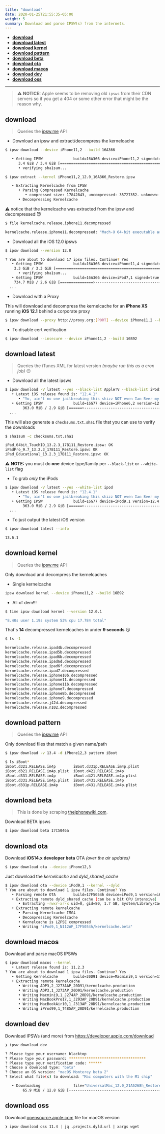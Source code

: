 ```yaml
---
title: "download"
date: 2020-01-25T21:55:35-05:00
weight: 5
summary: Download and parse IPSW(s) from the internets.
---
```


- [**download**](#download)
- [**download latest**](#download-latest)
- [**download kernel**](#download-kernel)
- [**download pattern**](#download-pattern)
- [**download beta**](#download-beta)
- [**download ota**](#download-ota)
- [**download macos**](#download-macos)
- [**download dev**](#download-dev)
- [**download oss**](#download-oss)

---

> ⚠️ **NOTICE:** Apple seems to be removing old `ipsws` from their CDN servers so if you get a 404 or some other error that might be the reason why.

## **download**

> Queries the [ipsw.me](https://ipsw.me) API

- Download an ipsw and extract/decompress the kernelcache

```bash
$ ipsw download --device iPhone11,2 --build 16A366

   • Getting IPSW              build=16A366 device=iPhone11,2 signed=true version=12.0
      3.4 GiB / 3.4 GiB [==========================================================| 00:00 ] 79.08 MiB/s
      • verifying sha1sum...

$ ipsw extract --kernel iPhone11,2_12.0_16A366_Restore.ipsw

   • Extracting Kernelcache from IPSW
      • Parsing Compressed Kernelcache
         • compressed size: 17842843, uncompressed: 35727352. unknown: 0x3f9543fd, unknown 1: 0x1
      • Decompressing Kernelcache
```

⚠️ notice that the kernelcache was extracted from the ipsw and decompressed 😈

```bash
$ file kernelcache.release.iphone11.decompressed

kernelcache.release.iphone11.decompressed: "Mach-O 64-bit executable arm64"
```

- Download all the iOS 12.0 ipsws

```bash
$ ipsw download --version 12.0

? You are about to download 17 ipsw files. Continue? Yes
   • Getting IPSW              build=16A366 device=iPhone11,4 signed=true version=12.0
    3.3 GiB / 3.3 GiB [==========================================================| 00:00 ] 59.03 MiB/s
      • verifying sha1sum...
   • Getting IPSW              build=16A366 device=iPod7,1 signed=true version=12.0
    734.7 MiB / 2.6 GiB [===============>------------------------------------------| 00:57 ] 44.84 MiB/s
  ...
```

- Download with a Proxy

This will download and decompress the kernelcache for an **iPhone XS** running **iOS 12.1** behind a corporate proxy

```bash
$ ipsw download --proxy http://proxy.org:[PORT] --device iPhone11,2 --build 16B92
```

- To disable cert verification

```bash
$ ipsw download --insecure --device iPhone11,2 --build 16B92
```

## **download latest**

> Queries the iTunes XML for latest version _(maybe run this as a cron job)_ 😉

- Download all the latest ipsws

```bash
$ ipsw download -V latest --yes --black-list AppleTV --black-list iPod7,1
   • Latest iOS release found is: "12.4.1"
      • "Yo, ain't no one jailbreaking this shizz NOT even Ian Beer my dude!!!! 😏"
   • Getting IPSW              build=16G77 device=iPhone6,2 version=12.4.1
        363.0 MiB / 2.9 GiB [======>-----------------------------------------------| 18:52 ] 49.18 MiB/s
  ...
```

This will also generate a `checksums.txt.sha1` file that you can use to verify the downloads

```bash
$ sha1sum -c checksums.txt.sha1

iPad_64bit_TouchID_13.2.3_17B111_Restore.ipsw: OK
iPadPro_9.7_13.2.3_17B111_Restore.ipsw: OK
iPad_Educational_13.2.3_17B111_Restore.ipsw: OK
```

⚠️ **NOTE:** you must do **one** device type/family per `--black-list` or `--white-list` flag

- To grab _only_ the iPods

```bash
$ ipsw download -V latest --yes --white-list ipod
   • Latest iOS release found is: "12.4.1"
      • "Yo, ain't no one jailbreaking this shizz NOT even Ian Beer my dude!!!! 😏"
   • Getting IPSW              build=16G77 device=iPod9,1 version=12.4.1
        363.0 MiB / 2.9 GiB [======>-----------------------------------------------| 18:52 ] 49.18 MiB/s
  ...
```

- To just output the latest iOS version

```bash
$ ipsw download latest --info

13.6.1
```

## **download kernel**

> Queries the [ipsw.me](https://ipsw.me) API

Only download and decompress the kernelcaches

- Single kernelcache

```bash
ipsw download kernel --device iPhone11,2 --build 16B92
```

- All of dem!!!

```bash
$ time ipsw download kernel --version 12.0.1

"8.40s user 1.19s system 53% cpu 17.784 total"
```

That's **14** decompressed kernelcaches in under **9 seconds** 😏

```bash
$ ls -1

kernelcache.release.ipad4b.decompressed
kernelcache.release.ipad5b.decompressed
kernelcache.release.ipad6b.decompressed
kernelcache.release.ipad6d.decompressed
kernelcache.release.ipad6f.decompressed
kernelcache.release.ipad7.decompressed
kernelcache.release.iphone10b.decompressed
kernelcache.release.iphone11.decompressed
kernelcache.release.iphone11b.decompressed
kernelcache.release.iphone7.decompressed
kernelcache.release.iphone8b.decompressed
kernelcache.release.iphone9.decompressed
kernelcache.release.j42d.decompressed
kernelcache.release.n102.decompressed
```

## **download pattern**

> Queries the [ipsw.me](https://ipsw.me) API

Only download files that match a given name/path

```bash
$ ipsw download -v 13.4 -d iPhone12,3 pattern iBoot
```

```bash
$ ls iBoot*
iBoot.d321.RELEASE.im4p        iBoot.d331p.RELEASE.im4p.plist
iBoot.d321.RELEASE.im4p.plist  iBoot.d421.RELEASE.im4p
iBoot.d331.RELEASE.im4p        iBoot.d421.RELEASE.im4p.plist
iBoot.d331.RELEASE.im4p.plist  iBoot.d431.RELEASE.im4p
iBoot.d331p.RELEASE.im4p       iBoot.d431.RELEASE.im4p.plist
```

## **download beta**

> This is done by scraping [theiphonewiki.com](https://theiphonewiki.com).

Download BETA ipsws

```bash
$ ipsw download beta 17C5046a
```

## **download ota**

Download **iOS14.x developer beta** OTA _(over the air updates)_

```bash
$ ipsw download ota --device iPhone12,3
```

Just download the _kernelcache_ and _dyld_shared_cache_

```bash
$ ipsw download ota --device iPod9,1 --kernel --dyld
? You are about to download 1 ipsw files. Continue? Yes
   • Parsing remote OTA        build=17F5054h device=iPod9,1 version=iOS135DevBeta3
   • Extracting remote dyld_shared_cache (can be a bit CPU intensive)
      • Extracting -rwxr-xr-x uid=0, gid=80, 1.7 GB, System/Library/Caches/com.apple.dyld/dyld_shared_cache_arm64 to "iPod9,1_N112AP_17F5054h/dyld_shared_cache_arm64"
   • Extracting remote kernelcache
      • Parsing Kernelcache IMG4
      • Decompressing Kernelcache
      • Kernelcache is LZFSE compressed
      • Writing "iPod9,1_N112AP_17F5054h/kernelcache.beta"
```

## **download macos**

Download and parse macOS IPSWs

```bash
$ ipsw download macos --kernel
   • Latest release found is: 11.2.3
? You are about to download 1 ipsw files. Continue? Yes
   • Getting Kernelcache       build=20D91 device=Macmini9,1 version=11.2.3
   • Extracting remote kernelcache
      • Writing ADP3,2_J273AAP_20D91/kernelcache.production
      • Writing ADP3,1_J273AP_20D91/kernelcache.production
      • Writing Macmini9,1_J274AP_20D91/kernelcache.production
      • Writing MacBookPro17,1_J293AP_20D91/kernelcache.production
      • Writing MacBookAir10,1_J313AP_20D91/kernelcache.production
      • Writing iProd99,1_T485AP_20D91/kernelcache.production
```

## **download dev**

Download IPSWs (and more) from https://developer.apple.com/download

```bash
❯ ipsw download dev

? Please type your username: blacktop
? Please type your password: ***********************************
? Please type your verification code: ******
? Choose a download type: "beta"
? Choose an OS version: "macOS Monterey beta 2"
? Select what file(s) to download: "Mac computers with the M1 chip"

   • Downloading               file="UniversalMac_12.0_21A5268h_Restore.ipsw"
        65.9 MiB / 12.8 GiB [----------------------------------------------------------| 2h20m56s ]  1.54 MiB/s
```

## **download oss**

Download [opensource.apple.com](https://opensource.apple.com) file for macOS version

```
❯ ipsw download oss 11.4 | jq .projects.dyld.url | xargs wget
```
